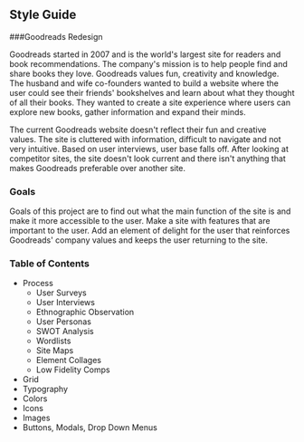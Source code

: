 ## Style Guide 

###Goodreads Redesign

Goodreads started in 2007 and is the world's largest site for readers and book recommendations. The company's mission is to help people find and share books they love.  Goodreads values fun, creativity and knowledge. The husband and wife co-founders wanted to build a website where the user could see their friends' bookshelves and learn about what they thought of all their books. They wanted to create a site experience where users can explore new books, gather information and expand their minds. 

The current Goodreads website doesn't reflect their fun and creative values. The site is cluttered with information, difficult to navigate and not very intuitive. Based on user interviews, user base falls off. After looking at competitor sites, the site doesn't look current and there isn't anything that makes Goodreads preferable over another site.

### Goals
Goals of this project are to find out what the main function of the site is and make it more accessible to the user. Make a site with features that are important to the user. Add an element of delight for the user that reinforces Goodreads' company values and keeps the user returning to the site. 

### Table of Contents
- Process
	- User Surveys
	- User Interviews
	- Ethnographic Observation
	- User Personas
    - SWOT Analysis 
	- Wordlists
	- Site Maps
	- Element Collages
	- Low Fidelity Comps
- Grid
- Typography
- Colors
- Icons
- Images
- Buttons, Modals, Drop Down Menus







